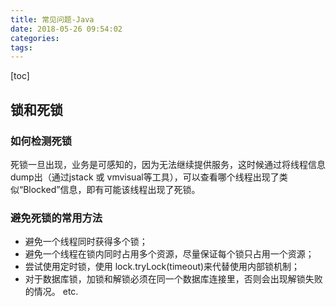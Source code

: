 ```yaml
---
title: 常见问题-Java
date: 2018-05-26 09:54:02
categories:
tags:
---
```

[toc]
## 锁和死锁

### 如何检测死锁
死锁一旦出现，业务是可感知的，因为无法继续提供服务，这时候通过将线程信息dump出（通过jstack 或 vmvisual等工具），可以查看哪个线程出现了类似“Blocked”信息，即有可能该线程出现了死锁。

### 避免死锁的常用方法
* 避免一个线程同时获得多个锁；
* 避免一个线程在锁内同时占用多个资源，尽量保证每个锁只占用一个资源；
* 尝试使用定时锁，使用 lock.tryLock(timeout)来代替使用内部锁机制；
* 对于数据库锁，加锁和解锁必须在同一个数据库连接里，否则会出现解锁失败的情况。
etc.

## 
